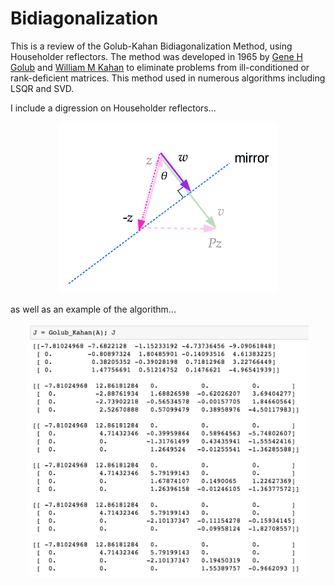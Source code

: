 # Bidiagonalization
This is a review of the Golub-Kahan Bidiagonalization Method, using Householder reflectors. The method was developed in 1965 by [Gene H Golub](https://en.wikipedia.org/wiki/Gene_H._Golub) and [William M Kahan](https://en.wikipedia.org/wiki/William_Kahan) to eliminate problems from ill-conditioned or rank-deficient matrices. This method used in numerous algorithms including LSQR and SVD. 


I include a digression on Householder reflectors...


<p align="center">
<img src="images/reflector3.png" width="350"/> 
</p>

as well as an example of the algorithm...

<p align="center">
<img src="images/matrix_example.png" width="450"/> 
</p>



